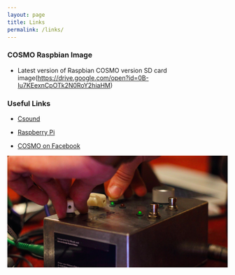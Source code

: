 ```yaml
---
layout: page
title: Links
permalink: /links/
---
```


### COSMO Raspbian Image

* Latest version of Raspbian COSMO version SD card image(https://drive.google.com/open?id=0B-Iu7KEexnCpOTk2N0RoY2hiaHM)

### Useful Links

* [Csound](https://csound.com)

* [Raspberry Pi](https://www.raspberrypi.org/)

* [COSMO on Facebook](https://www.facebook.com/cosmoproject)


![alt text](/images/Live_03.png "Live_03")
